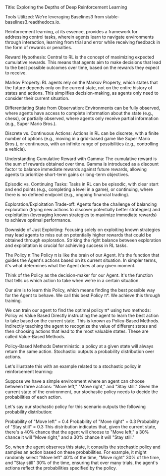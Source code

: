 Title: Exploring the Depths of Deep Reinforcement Learning

Tools Utilized: We're leveraging Baselines3 from stable-baselines3.readthedocs.io.

Reinforcement learning, at its essence, provides a framework for addressing control tasks, wherein agents learn to navigate environments through interaction, learning from trial and error while receiving feedback in the form of rewards or penalties.

Reward Hypothesis: Central to RL is the concept of maximizing expected cumulative rewards. This means that agents aim to make decisions that lead to the best possible outcomes over time, based on the rewards they expect to receive.

Markov Property: RL agents rely on the Markov Property, which states that the future depends only on the current state, not on the entire history of states and actions. This simplifies decision-making, as agents only need to consider their current situation.

Differentiating State from Observation: Environments can be fully observed, where agents have access to complete information about the state (e.g., chess), or partially observed, where agents only receive partial information (e.g., Super Mario Bros.).

Discrete vs. Continuous Actions: Actions in RL can be discrete, with a finite number of options (e.g., moving in a grid-based game like Super Mario Bros.), or continuous, with an infinite range of possibilities (e.g., controlling a vehicle).

Understanding Cumulative Reward with Gamma: The cumulative reward is the sum of rewards obtained over time. Gamma is introduced as a discount factor to balance immediate rewards against future rewards, allowing agents to prioritize short-term gains or long-term objectives.

Episodic vs. Continuing Tasks: Tasks in RL can be episodic, with clear start and end points (e.g., completing a level in a game), or continuing, where there is no defined endpoint (e.g., ongoing financial trading).

Exploration/Exploitation Trade-off: Agents face the challenge of balancing exploration (trying new actions to discover potentially better strategies) and exploitation (leveraging known strategies to maximize immediate rewards) to achieve optimal performance.

Downside of Just Exploiting: Focusing solely on exploiting known strategies may lead agents to miss out on potentially higher rewards that could be obtained through exploration. Striking the right balance between exploration and exploitation is crucial for achieving success in RL tasks.

The Policy π
The Policy π is like the brain of our Agent. It's the function that guides the Agent's actions based on its current situation. In simpler terms, it's what determines what the Agent does at any given moment.

Think of the Policy as the decision-maker for our Agent. It's the function that tells us which action to take when we're in a certain situation.

Our aim is to learn this Policy, which means finding the best possible way for the Agent to behave. We call this best Policy π*. We achieve this through training.

We can train our agent to find the optimal policy π* using two methods:
Policy vs Value Based
Directly instructing the agent to learn the best action to take based on the current state. This is known as Policy-Based Methods.
Indirectly teaching the agent to recognize the value of different states and then choosing actions that lead to the most valuable states. These are called Value-Based Methods.

Policy-Based Methods
Deterministic: a policy at a given state will always return the same action.
Stochastic: outputs a probability distribution over actions.

Let's illustrate this with an example related to a stochastic policy in reinforcement learning:

Suppose we have a simple environment where an agent can choose between three actions: "Move left," "Move right," and "Stay still." Given the current state of the environment, our stochastic policy needs to decide the probabilities of each action.

Let's say our stochastic policy for this scenario outputs the following probability distribution:

Probability of "Move left" = 0.4
Probability of "Move right" = 0.3
Probability of "Stay still" = 0.3
This distribution indicates that, given the current state, there's a 40% chance that the agent will choose to "Move left," a 30% chance it will "Move right," and a 30% chance it will "Stay still."

So, when the agent observes this state, it consults the stochastic policy and samples an action based on these probabilities. For example, it might randomly select "Move left" 40% of the time, "Move right" 30% of the time, and "Stay still" 30% of the time, ensuring that over many trials, the agent's actions reflect the probabilities specified by the policy.